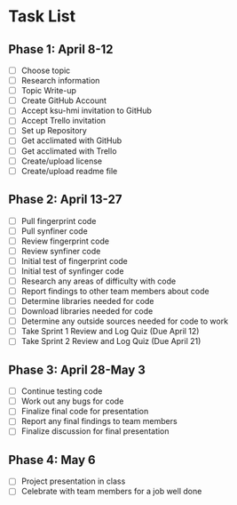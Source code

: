 # Task List

  ## Phase 1: April 8-12
  - [ ] Choose topic
  - [ ] Research information
  - [ ] Topic Write-up
  - [ ] Create GitHub Account
  - [ ] Accept ksu-hmi invitation to GitHub
  - [ ] Accept Trello invitation
  - [ ] Set up Repository
  - [ ] Get acclimated with GitHub
  - [ ] Get acclimated with Trello
  - [ ] Create/upload license
  - [ ] Create/upload readme file

  ## Phase 2: April 13-27
  - [ ] Pull fingerprint code
  - [ ] Pull synfiner code
  - [ ] Review fingerprint code
  - [ ] Review synfiner code
  - [ ] Initial test of fingerprint code
  - [ ] Initial test of synfinger code
  - [ ] Research any areas of difficulty with code
  - [ ] Report findings to other team members about code
  - [ ] Determine libraries needed for code 
  - [ ] Download libraries needed for code
  - [ ] Determine any outside sources needed for code to work
  - [ ] Take Sprint 1 Review and Log Quiz (Due April 12)
  - [ ] Take Sprint 2 Review and Log Quiz (Due April 21)
  
  ## Phase 3: April 28-May 3
  - [ ] Continue testing code
  - [ ] Work out any bugs for code
  - [ ] Finalize final code for presentation
  - [ ] Report any final findings to team members
  - [ ] Finalize discussion for final presentation

  ## Phase 4: May 6
  - [ ] Project presentation in class
  - [ ] Celebrate with team members for a job well done